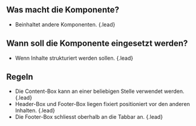 ## Was macht die Komponente?
* Beinhaltet andere Komponenten. {.lead}

## Wann soll die Komponente eingesetzt werden?
* Wenn Inhalte strukturiert werden sollen. {.lead}

## Regeln
* Die Content-Box kann an einer beliebigen Stelle verwendet werden. {.lead}
* Header-Box und Footer-Box liegen fixiert positioniert vor den anderen Inhalten. {.lead}
* Die Footer-Box schliesst oberhalb an die <sbb-link variant="inline" type="button" href="/{{page.lang}}/design-system/mobile/components/tabbar/">Tabbar</sbb-link> an. {.lead}